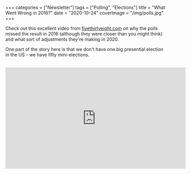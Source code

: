 +++
categories = ["Newsletter"]
tags = ["Polling", "Elections"]
title = "What Went Wrong in 2016?"
date = "2020-10-24"
coverImage = "/img/polls.jpg"
+++

Check out this excellent video from [fivethirtyeight.com](fivethirtyeight.com) on why the polls missed the result in 2016 (although they were closer than you might think) and what sort of adjustments they're making in 2020.

<!--more-->

One part of the story here is that we don't have one big presential election in the US - we have fifty mini-elections.

<br>

<iframe width="560" height="315" src="https://www.youtube.com/embed/TambSayfCOE" frameborder="0" allow="accelerometer; autoplay; clipboard-write; encrypted-media; gyroscope; picture-in-picture" allowfullscreen></iframe>
